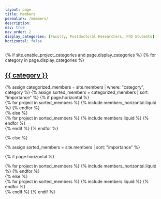 ```yaml
---
layout: page
title: Members
permalink: /members/
description: 
nav: true
nav_order: 2
display_categories: [Faculty, Postdoctoral Researchers, PhD Students]
horizontal: false
---
```


<!-- pages/members.md -->
<div class="members">
{% if site.enable_project_categories and page.display_categories %}
  <!-- Display categorized members -->
  {% for category in page.display_categories %}
  <a id="{{ category }}" href=".#{{ category }}">
    <h2 class="category">{{ category }}</h2>
  </a>
  {% assign categorized_members = site.members | where: "category", category %}
  {% assign sorted_members = categorized_members | sort: "importance" %}
  <!-- Generate cards for each project -->
  {% if page.horizontal %}
  <div class="container">
    <div class="row row-cols-1 row-cols-md-2">
    {% for project in sorted_members %}
      {% include members_horizontal.liquid %}
    {% endfor %}
    </div>
  </div>
  {% else %}
  <div class="row row-cols-1 row-cols-md-2">
    {% for project in sorted_members %}
      {% include members.liquid %}
    {% endfor %}
  </div>
  {% endif %}
  {% endfor %}

{% else %}

<!-- Display members without categories -->

{% assign sorted_members = site.members | sort: "importance" %}

  <!-- Generate cards for each project -->

{% if page.horizontal %}

  <div class="container">
    <div class="row row-cols-1 row-cols-md-2">
    {% for project in sorted_members %}
      {% include members_horizontal.liquid %}
    {% endfor %}
    </div>
  </div>
  {% else %}
  <div class="row row-cols-1 row-cols-md-3">
    {% for project in sorted_members %}
      {% include members.liquid %}
    {% endfor %}
  </div>
  {% endif %}
{% endif %}
</div>

